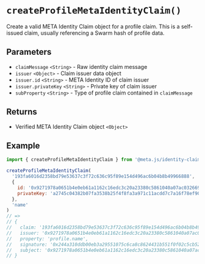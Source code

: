 # `createProfileMetaIdentityClaim()`

Create a valid META Identity Claim object for a profile claim.
This is a self-issued claim, usually referencing a Swarm hash of profile data.

## Parameters

- `claimMessage` `<String>` - Raw identity claim message
- `issuer` `<Object>` - Claim issuer data object
- `issuer.id` `<String>` - META Identity ID of claim issuer
- `issuer.privateKey` `<String>` - Private key of claim issuer
- `subProperty` `<String>` - Type of profile claim contained in `claimMessage`

## Returns

- Verified META Identity Claim object `<Object>`

## Example

```js
import { createProfileMetaIdentityClaim } from '@meta.js/identity-claims'

createProfileMetaIdentityClaim(
  '193fa6016d2358bd79e53637c3f72c636c95f89e154d496ac6b04b8b49966888',
  {
    id: '0x9271978a0651b4e0eb61a1162c16edc3c20a23380c5861040a07ac0326693895',
    privateKey: 'a2745c04382b07fa3538b25f4f8fa3a971c11acdd7c7a16f78ef90f7bccd3fb4',
  },
  'name'
)
// =>
// {
//   claim: '193fa6016d2358bd79e53637c3f72c636c95f89e154d496ac6b04b8b49966888',
//   issuer: '0x9271978a0651b4e0eb61a1162c16edc3c20a23380c5861040a07ac0326693895',
//   property: 'profile.name',
//   signature: '0x244a310ddb00eb3a29551075c6ca8c8624431b551f0f02c5cb52eea9261cd29a0f2da373715494716f666f5e5bcddbe5434bc0e5895a1ff1f21df1785bf34eee00',
//   subject: '0x9271978a0651b4e0eb61a1162c16edc3c20a23380c5861040a07ac0326693895',
// }
```
